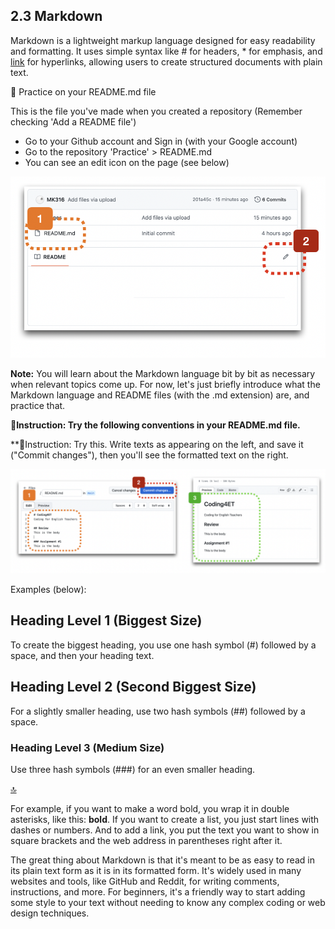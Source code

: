 ## 2.3 Markdown

Markdown is a lightweight markup language designed for easy readability and formatting. It uses simple syntax like # for headers, * for emphasis, and [link](URL) for hyperlinks, allowing users to create structured documents with plain text.

🐣 Practice on your README.md file

This is the file you've made when you created a repository (Remember checking 'Add a README file')

* Go to your Github account and Sign in (with your Google account)
* Go to the repository 'Practice' > README.md
* You can see an edit icon on the page (see below)

![](https://github.com/MK316/Coding4ET/raw/main/images/image05.png)

**Note:** You will learn about the Markdown language bit by bit as necessary when relevant topics come up. For now, let's just briefly introduce what the Markdown language and README files (with the .md extension) are, and practice that.

**📍Instruction: Try the following conventions in your README.md file.**

**📍Instruction: Try this. Write texts as appearing on the left, and save it ("Commit changes"), then you'll see the formatted text on the right.

![](https://github.com/MK316/Coding4ET/raw/main/images/image06.png)

Examples (below):

## Heading Level 1 (Biggest Size)

To create the biggest heading, you use one hash symbol (#) followed by a space, and then your heading text.

## Heading Level 2 (Second Biggest Size)

For a slightly smaller heading, use two hash symbols (##) followed by a space.

### Heading Level 3 (Medium Size)

Use three hash symbols (###) for an even smaller heading.



[🔝](#Lesson-2-Getting-Ready)



[^1]: **Markdown (or Markdown language)** is a simple way of writing formatted text using plain text. It's popular because it's easy to learn and use. Imagine you're writing a normal text document, but you can also add some special symbols to make certain words bold, create lists, or even add links and pictures.

For example, if you want to make a word bold, you wrap it in double asterisks, like this: **bold**. If you want to create a list, you just start lines with dashes or numbers. And to add a link, you put the text you want to show in square brackets and the web address in parentheses right after it.

The great thing about Markdown is that it's meant to be as easy to read in its plain text form as it is in its formatted form. It's widely used in many websites and tools, like GitHub and Reddit, for writing comments, instructions, and more. For beginners, it's a friendly way to start adding some style to your text without needing to know any complex coding or web design techniques.
